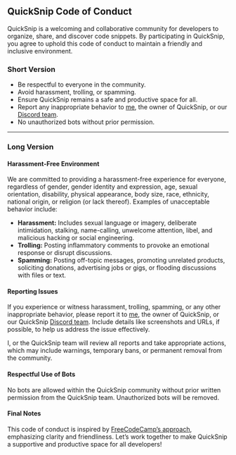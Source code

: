 ## QuickSnip Code of Conduct

QuickSnip is a welcoming and collaborative community for developers to organize, share, and discover code snippets. By participating in QuickSnip, you agree to uphold this code of conduct to maintain a friendly and inclusive environment.

### Short Version

- Be respectful to everyone in the community.
- Avoid harassment, trolling, or spamming.
- Ensure QuickSnip remains a safe and productive space for all.
- Report any inappropriate behavior to [me](mailto:technophilechannelyt@gmail.com), the owner of QuickSnip, or our [Discord team](https://discord.gg/UtJJcnsN).
- No unauthorized bots without prior permission.

---

### Long Version

#### Harassment-Free Environment

We are committed to providing a harassment-free experience for everyone, regardless of gender, gender identity and expression, age, sexual orientation, disability, physical appearance, body size, race, ethnicity, national origin, or religion (or lack thereof). Examples of unacceptable behavior include:

- **Harassment:** Includes sexual language or imagery, deliberate intimidation, stalking, name-calling, unwelcome attention, libel, and malicious hacking or social engineering.
- **Trolling:** Posting inflammatory comments to provoke an emotional response or disrupt discussions.
- **Spamming:** Posting off-topic messages, promoting unrelated products, soliciting donations, advertising jobs or gigs, or flooding discussions with files or text.

#### Reporting Issues

If you experience or witness harassment, trolling, spamming, or any other inappropriate behavior, please report it to [me](mailto:technophilechannelyt@gmail.com), the owner of QuickSnip, or our QuickSnip [Discord team](https://discord.gg/UtJJcnsN). Include details like screenshots and URLs, if possible, to help us address the issue effectively.

I, or the QuickSnip team will review all reports and take appropriate actions, which may include warnings, temporary bans, or permanent removal from the community.

#### Respectful Use of Bots

No bots are allowed within the QuickSnip community without prior written permission from the QuickSnip team. Unauthorized bots will be removed.

#### Final Notes

This code of conduct is inspired by [FreeCodeCamp’s approach](https://www.freecodecamp.org/news/code-of-conduct), emphasizing clarity and friendliness. Let’s work together to make QuickSnip a supportive and productive space for all developers!
